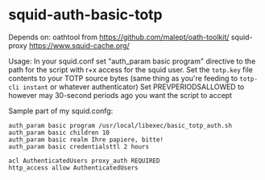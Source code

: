 # squid-auth-basic-totp

Depends on:
oathtool from
https://github.com/malept/oath-toolkit/
squid-proxy
https://www.squid-cache.org/

Usage:
In your squid.conf set "auth_param basic program" directive to the path for the script with r+x access for the squid user.
Set the `totp.key` file contents to your TOTP source bytes (same thing as you're feeding to `totp-cli instant` or whatever authenticator)
Set PREVPERIODSALLOWED to however may 30-second periods ago you want the script to accept

Sample part of my squid.confg:
```
auth_param basic program /usr/local/libexec/basic_totp_auth.sh
auth_param basic children 10
auth_param basic realm Ihre papiere, bitte!
auth_param basic credentialsttl 2 hours

acl AuthenticatedUsers proxy_auth REQUIRED
http_access allow AuthenticatedUsers
```
